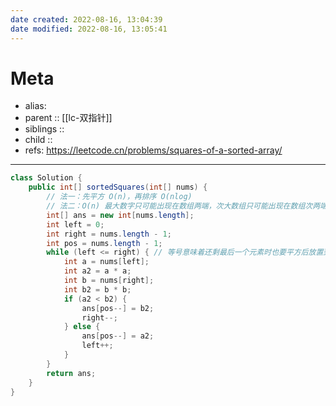 ```yaml
---
date created: 2022-08-16, 13:04:39
date modified: 2022-08-16, 13:05:41
---
```


# Meta

- alias:
- parent :: [[lc-双指针]]
- siblings ::
- child ::
- refs: https://leetcode.cn/problems/squares-of-a-sorted-array/

---

```java
class Solution {
    public int[] sortedSquares(int[] nums) {
        // 法一：先平方 O(n)，再排序 O(nlog)
        // 法二：O(n) 最大数字只可能出现在数组两端，次大数组只可能出现在数组次两端
        int[] ans = new int[nums.length];
        int left = 0;
        int right = nums.length - 1;
        int pos = nums.length - 1;
        while (left <= right) { // 等号意味着还剩最后一个元素时也要平方后放置到新数组
            int a = nums[left];
            int a2 = a * a;
            int b = nums[right];
            int b2 = b * b;
            if (a2 < b2) {
                ans[pos--] = b2;
                right--;
            } else {
                ans[pos--] = a2;
                left++;
            }
        }
        return ans;
    }
}
```
